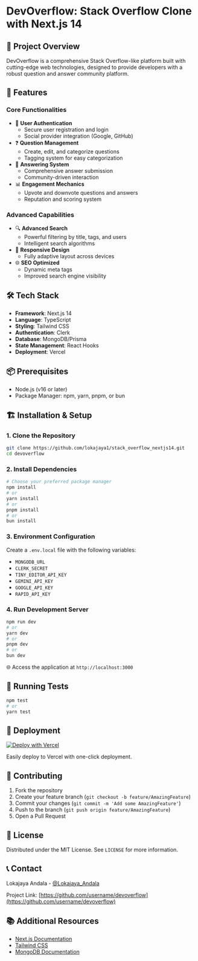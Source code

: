 # DevOverflow: Stack Overflow Clone with Next.js 14

## 🌟 Project Overview

DevOverflow is a comprehensive Stack Overflow-like platform built with cutting-edge web technologies, designed to provide developers with a robust question and answer community platform.

## 🚀 Features

### Core Functionalities
- 🔐 **User Authentication**
  - Secure user registration and login
  - Social provider integration (Google, GitHub)
- ❓ **Question Management**
  - Create, edit, and categorize questions
  - Tagging system for easy categorization
- 💬 **Answering System**
  - Comprehensive answer submission
  - Community-driven interaction
- 📊 **Engagement Mechanics**
  - Upvote and downvote questions and answers
  - Reputation and scoring system

### Advanced Capabilities
- 🔍 **Advanced Search**
  - Powerful filtering by title, tags, and users
  - Intelligent search algorithms
- 📱 **Responsive Design**
  - Fully adaptive layout across devices
- 🌐 **SEO Optimized**
  - Dynamic meta tags
  - Improved search engine visibility

## 🛠 Tech Stack

- **Framework**: Next.js 14
- **Language**: TypeScript
- **Styling**: Tailwind CSS
- **Authentication**: Clerk
- **Database**: MongoDB/Prisma
- **State Management**: React Hooks
- **Deployment**: Vercel

## 📦 Prerequisites

- Node.js (v16 or later)
- Package Manager: npm, yarn, pnpm, or bun

## 🏗 Installation & Setup

### 1. Clone the Repository
```bash
git clone https://github.com/lokajaya1/stack_overflow_nextjs14.git
cd devoverflow
```

### 2. Install Dependencies
```bash
# Choose your preferred package manager
npm install
# or
yarn install
# or
pnpm install
# or
bun install
```

### 3. Environment Configuration
Create a `.env.local` file with the following variables:
- `MONGODB_URL`
- `CLERK_SECRET`
- `TINY_EDITOR_API_KEY`
- `GEMINI_API_KEY`
- `GOOGLE_API_KEY`
- `RAPID_API_KEY`

### 4. Run Development Server
```bash
npm run dev
# or
yarn dev
# or
pnpm dev
# or
bun dev
```

🌐 Access the application at `http://localhost:3000`

## 📝 Running Tests
```bash
npm test
# or
yarn test
```

## 🚢 Deployment

[![Deploy with Vercel](https://vercel.com/button)](https://vercel.com/new)

Easily deploy to Vercel with one-click deployment.

## 🤝 Contributing

1. Fork the repository
2. Create your feature branch (`git checkout -b feature/AmazingFeature`)
3. Commit your changes (`git commit -m 'Add some AmazingFeature'`)
4. Push to the branch (`git push origin feature/AmazingFeature`)
5. Open a Pull Request

## 📄 License

Distributed under the MIT License. See `LICENSE` for more information.

## 📞 Contact

Lokajaya Andala - [@Lokajaya_Andala](https://x.com/Lokajaya_Andala)

Project Link: [https://github.com/username/devoverflow](https://github.com/username/devoverflow)

## 📚 Additional Resources

- [Next.js Documentation](https://nextjs.org/docs)
- [Tailwind CSS](https://tailwindcss.com/)
- [MongoDB Documentation](https://docs.mongodb.com/)
